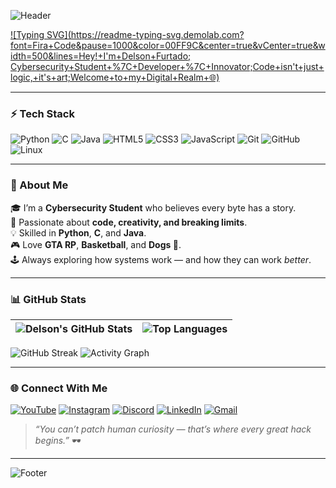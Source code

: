 ![Header](https://capsule-render.vercel.app/api?type=waving&color=0:000000,100:0f0f0f&height=180&section=header&text=Delson%20Furtado%20👨‍💻&fontSize=40&fontColor=00FF9C&animation=fadeIn)

[![Typing SVG](https://readme-typing-svg.demolab.com?font=Fira+Code&pause=1000&color=00FF9C&center=true&vCenter=true&width=500&lines=Hey!+I'm+Delson+Furtado;
  Cybersecurity+Student+%7C+Developer+%7C+Innovator;Code+isn't+just+logic,+it's+art;Welcome+to+my+Digital+Realm+🌐)](https://git.io/typing-svg)

---

### ⚡ Tech Stack

![Python](https://img.shields.io/badge/Python-000000?style=for-the-badge&logo=python&logoColor=00FF9C)
![C](https://img.shields.io/badge/C-000000?style=for-the-badge&logo=c&logoColor=00FF9C)
![Java](https://img.shields.io/badge/Java-000000?style=for-the-badge&logo=openjdk&logoColor=00FF9C)
![HTML5](https://img.shields.io/badge/HTML5-000000?style=for-the-badge&logo=html5&logoColor=00FF9C)
![CSS3](https://img.shields.io/badge/CSS3-000000?style=for-the-badge&logo=css3&logoColor=00FF9C)
![JavaScript](https://img.shields.io/badge/JavaScript-000000?style=for-the-badge&logo=javascript&logoColor=00FF9C)
![Git](https://img.shields.io/badge/Git-000000?style=for-the-badge&logo=git&logoColor=00FF9C)
![GitHub](https://img.shields.io/badge/GitHub-000000?style=for-the-badge&logo=github&logoColor=00FF9C)
![Linux](https://img.shields.io/badge/Linux-000000?style=for-the-badge&logo=linux&logoColor=00FF9C)

---

### 🧠 About Me

🎓 I’m a **Cybersecurity Student** who believes every byte has a story.  
🚀 Passionate about **code, creativity, and breaking limits**.  
💡 Skilled in **Python**, **C**, and **Java**.  
🎮 Love **GTA RP**, **Basketball**, and **Dogs 🐾**.  
🕹️ Always exploring how systems work — and how they can work *better*.  

---

### 📊 GitHub Stats

| ![Delson's GitHub Stats](https://github-readme-stats.vercel.app/api?username=DelsonFurtado&show_icons=true&theme=tokyonight&hide_border=true&title_color=00FF9C&icon_color=00FF9C) | ![Top Languages](https://github-readme-stats.vercel.app/api/top-langs/?username=DelsonFurtado&layout=compact&theme=tokyonight&hide_border=true&title_color=00FF9C) |
| --- | --- |

![GitHub Streak](https://github-readme-streak-stats.herokuapp.com/?user=DelsonFurtado&theme=tokyonight&hide_border=true&ring=00FF9C&fire=00FF9C)
![Activity Graph](https://github-readme-activity-graph.vercel.app/graph?username=DelsonFurtado&theme=react-dark&color=00FF9C&line=00FF9C)

---

### 🌐 Connect With Me

[![YouTube](https://img.shields.io/badge/YouTube-FF0000?style=for-the-badge&logo=youtube&logoColor=white)](https://youtube.com/)
[![Instagram](https://img.shields.io/badge/Instagram-E4405F?style=for-the-badge&logo=instagram&logoColor=white)](https://instagram.com/)
[![Discord](https://img.shields.io/badge/Discord-5865F2?style=for-the-badge&logo=discord&logoColor=white)](https://discord.gg/)
[![LinkedIn](https://img.shields.io/badge/LinkedIn-0077B5?style=for-the-badge&logo=linkedin&logoColor=white)](https://linkedin.com/)
[![Gmail](https://img.shields.io/badge/Gmail-D14836?style=for-the-badge&logo=gmail&logoColor=white)](mailto:youremail@gmail.com)



> *“You can’t patch human curiosity — that’s where every great hack begins.”* 🕶️  

---

![Footer](https://capsule-render.vercel.app/api?type=waving&color=0:000000,100:0f0f0f&height=120&section=footer)

